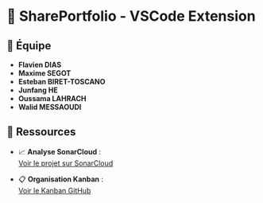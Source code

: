 # 🚀 SharePortfolio - VSCode Extension

## 👥 Équipe

- **Flavien DIAS**
- **Maxime SEGOT**
- **Esteban BIRET-TOSCANO**
- **Junfang HE**
- **Oussama LAHRACH**
- **Walid MESSAOUDI**

## 🔗 Ressources

- 📈 **Analyse SonarCloud** :  
  [Voir le projet sur SonarCloud](https://sonarcloud.io/project/overview?id=EstebanBiret_sharePortfolio---VSCode)

- 📋 **Organisation Kanban** :  
  [Voir le Kanban GitHub](https://github.com/users/EstebanBiret/projects/5/views/1)
